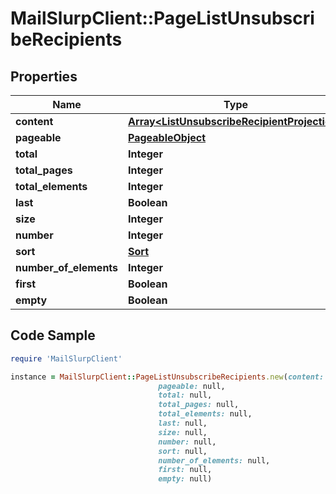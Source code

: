 # MailSlurpClient::PageListUnsubscribeRecipients

## Properties

Name | Type | Description | Notes
------------ | ------------- | ------------- | -------------
**content** | [**Array&lt;ListUnsubscribeRecipientProjection&gt;**](ListUnsubscribeRecipientProjection) |  | [optional] 
**pageable** | [**PageableObject**](PageableObject) |  | [optional] 
**total** | **Integer** |  | [optional] 
**total_pages** | **Integer** |  | [optional] 
**total_elements** | **Integer** |  | [optional] 
**last** | **Boolean** |  | [optional] 
**size** | **Integer** |  | [optional] 
**number** | **Integer** |  | [optional] 
**sort** | [**Sort**](Sort) |  | [optional] 
**number_of_elements** | **Integer** |  | [optional] 
**first** | **Boolean** |  | [optional] 
**empty** | **Boolean** |  | [optional] 

## Code Sample

```ruby
require 'MailSlurpClient'

instance = MailSlurpClient::PageListUnsubscribeRecipients.new(content: null,
                                 pageable: null,
                                 total: null,
                                 total_pages: null,
                                 total_elements: null,
                                 last: null,
                                 size: null,
                                 number: null,
                                 sort: null,
                                 number_of_elements: null,
                                 first: null,
                                 empty: null)
```


